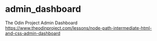 # admin_dashboard
The Odin Project Admin Dashboard 
https://www.theodinproject.com/lessons/node-path-intermediate-html-and-css-admin-dashboard
